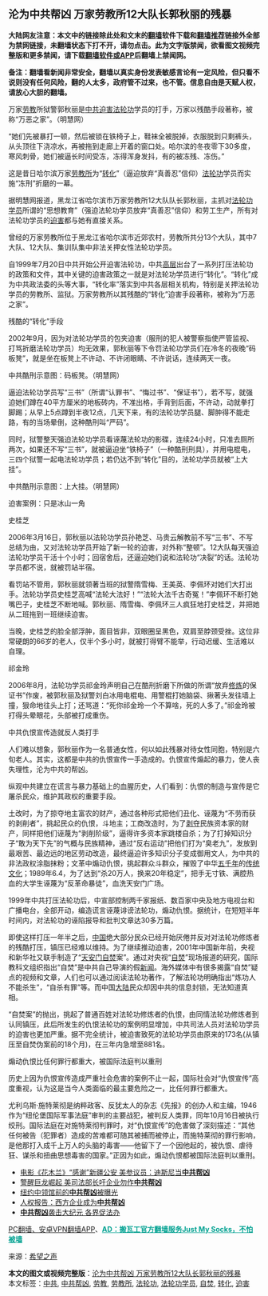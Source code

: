  <h2>沦为中共帮凶 万家劳教所12大队长郭秋丽的残暴</h2> <p class="notice"><b>大陆网友注意：本文中的链接除此处和文末的<a href="https://github.com/bannedbook/fanqiang" >翻墙</a>软件下载和<a href="https://github.com/killgcd/justmysocks/blob/master/README.md">翻墙推荐</a>链接外全部为禁网链接，未翻墙状态下打不开，请勿点击。此为文字版禁闻，欲看图文视频完整版和更多禁闻，请下载<a href="https://github.com/bannedbook/fanqiang">翻墙软件或APP</a>后翻墙上禁闻网。</p><p>备注：翻墙看新闻非常安全，翻墙以真实身份发表敏感言论有一定风险，但只看不说则没有任何风险，翻的人太多，政府管不过来，也不管。信息自由是天赋人权，请放心大胆的翻墙。</b></p>  <div class="entry"> <p id="conimg"></p> <p>万家<a href="https://www.bannedbook.org/bnews/tag/%E5%8A%B3%E6%95%99/" class="st_tag internal_tag" rel="tag" title="标签 劳教 下的日志">劳教</a>所狱警郭秋丽是<a href="https://www.bannedbook.org/bnews/tag/%e4%b8%ad%e5%85%b1/" class="st_tag internal_tag" rel="tag" title="标签 中共 下的日志">中共</a><span class='wp_keywordlink'><a href="https://www.bannedbook.org/forum11/topic278.html" title="评江泽民与中共相互利用迫害法轮功" target="_blank">迫害法轮功</a></span>学员的打手，万家以残酷手段著称，被称“万恶之家”。（明慧网）</p> <p>“她们先被暴打一顿，然后被锁在铁椅子上，鞋袜全被脱掉，衣服脱到只剩裤头，从头顶往下浇凉水，再被拖到走廊上开着的窗口处。哈尔滨的冬夜零下30多度，寒风刺骨，她们被逼长时间受冻，冻得浑身发抖，有的被冻残、冻伤。”</p> <p>这是昔日哈尔滨万家<a href="https://www.bannedbook.org/bnews/tag/%e5%8a%b3%e6%95%99%e6%89%80/" class="st_tag internal_tag" rel="tag" title="标签 劳教所 下的日志">劳教所</a>为“<a href="https://www.bannedbook.org/bnews/tag/%E8%BD%AC%E5%8C%96/" class="st_tag internal_tag" rel="tag" title="标签 转化 下的日志">转化</a>”（逼迫放弃“真善忍”信仰）<a href="https://www.bannedbook.org/bnews/tag/%e6%b3%95%e8%bd%ae%e5%8a%9f/" class="st_tag internal_tag" rel="tag" title="标签 法轮功 下的日志">法轮功</a>学员而实施“冻刑”折磨的一幕。</p> <p>据明慧网报道，黑龙江省哈尔滨市万家劳教所12大队队长郭秋丽，主抓对<a href="https://www.bannedbook.org/bnews/tag/%e6%b3%95%e8%bd%ae%e5%8a%9f%e5%ad%a6%e5%91%98/" class="st_tag internal_tag" rel="tag" title="标签 法轮功学员 下的日志">法轮功学员</a>所谓的“思想教育”（强迫法轮功学员放弃“真善忍”信仰）和劳工生产，所有对法轮功学员的<a href="https://www.bannedbook.org/bnews/tag/%e8%bf%ab%e5%ae%b3/" class="st_tag internal_tag" rel="tag" title="标签 迫害 下的日志">迫害</a>都与她有直接关系。</p> <p>曾经的万家劳教所位于黑龙江省哈尔滨市近郊农村，劳教所共分13个大队，其中7大队、12大队、集训队集中非法关押女性法轮功学员。</p> <p>自1999年7月20日中共开始公开迫害法轮功，中共<span class='wp_keywordlink_affiliate'><a href="https://www.bannedbook.org/bnews/ccpdope/" title="中共高层内幕" target="_blank">高层</a></span>出台了一系列打压法轮功的政策和文件，其中关键的迫害政策之一就是对法轮功学员进行“转化”。“转化”成为中共政法委的头等大事，“转化率”落实到中共各层相关机构，特别是关押法轮功学员的劳教所、监狱。万家劳教所以其残酷的“转化”迫害手段著称，被称为“万恶之家”。</p> <p>残酷的“转化”手段</p>  <p>2002年9月，因为对法轮功学员的包夹迫害（服刑的犯人被警察指使严管监视、打骂折磨法轮功学员）均无效果，郭秋丽等下令罚法轮功学员们在冷冬的夜晚“码板凳”，就是坐在板凳上不许动、不许闭眼睛、不许说话，连续两天一夜。</p> <p></p> <p>中共酷刑示意图：码板凳。（明慧网）</p> <p>逼迫法轮功学员写“三书”（所谓“认罪书”、“悔过书”、“保证书”），若不写，就强迫她们蹲在40平方厘米的地板砖内，不准出格，手背到后面，不许动，动就拳打脚踢；从早上5点蹲到半夜12点，几天下来，有的法轮功学员腿、脚肿得不能走路，有的当场晕倒，这种酷刑叫“严码”。</p> <p>同时，狱警整天强迫法轮功学员看诬蔑法轮功的影碟，连续24小时，只准去厕所两次，如果还不写“三书”，就被逼迫坐“铁椅子”（一种酷刑刑具），并用电棍电，三四个狱警一起电法轮功学员；若仍达不到“转化”目的，法轮功学员就被“上大挂”。</p> <p></p> <p>中共酷刑示意图：上大挂。（明慧网）</p> <p>迫害案例：只是冰山一角</p>  <p>史桂芝</p> <p>2006年3月16日，郭秋丽以法轮功学员孙艳芝、马贵云解教前不写“三书”、不写总结为由，又对法轮功学员开始了新一轮的迫害，对外称“整顿”。12大队每天强迫法轮功学员干活十个小时；回宿舍后，还逼迫她们说和法轮功“决裂”的话。法轮功学员都不说，就被罚站半宿。</p> <p>看罚站不管用，郭秋丽就领著当班的狱警隋雪梅、王美英、李佩环对她们大打出手。法轮功学员史桂芝高喊“法轮大法好！”“法轮大法千古奇冤！”李佩环不断打她嘴巴子，史桂芝不断地喊。郭秋丽、隋雪梅、李佩环三人疯狂地打史桂芝，并把她从二班拖到一班继续迫害。</p> <p>当晚，史桂芝的脸全部浮肿，面目皆非，双眼圈呈黑色，双肩至脖颈受挫。这位非常硬朗的66岁的老人，仅半个多小时，就被打得臂不能举，行动迟缓、生活难以自理。</p> <p>祁金玲</p> <p>2006年8月，法轮功学员祁金玲声明自己在酷刑折磨下所做的所谓“放弃<span class='wp_keywordlink'><a href="https://www.qi-gong.me/" title="气功修炼网" target="_blank">修炼</a></span>的保证书”作废，被郭秋丽及狱警刘白冰用电棍电、用警棍打她脑袋、揪著头发往墙上撞，狠命地往头上打；还骂道：“死你祁金玲一个不算啥，死的人多了。”祁金玲被打得头晕眼花，头部被打成重伤。</p> <p>中共仇恨宣传造就反人类打手</p> <p>人们难以想象，郭秋丽作为一名普通女性，何以如此残暴对待女性同胞，特别是六旬老人。其实，这都是中共的仇恨宣传一手造成的。仇恨宣传煽起的暴力，使人丧失理性，沦为中共的帮凶。</p>  <p>纵观中共建立在谎言与暴力基础上的血腥历史，人们看到：仇恨的制造与宣传是它屠杀民众，维护其政权的重要手段。</p> <p>土改时，为了掠夺地主富农的财产，通过各种形式把他们丑化、诬蔑为“不劳而获的剥削者”，挑起民众的仇恨，斗地主；工商改造时，为了<span class='wp_keywordlink'><a href="https://www.bannedbook.org/forum2/topic21.html" title="《剥夺》 黄建民 著" target="_blank">剥夺</a></span>民族资本家的财产，同样把他们诬蔑为“剥削阶级”，逼得许多资本家跳楼自杀；为了打掉知识分子“敢为天下先”的气概与民族精神，通过“反右运动”把他们打为“臭老九”，发放到最艰苦、最边远的地区劳动改造，最终逼迫许多知识分子变成御用文人，为中共的非法政权涂脂抹粉；文革中煽动仇恨，挑起群众斗群众，摧毁了中华<span class='wp_keywordlink'><a href="https://www.bannedbook.org/forum24/topic769.html" title="上下五千年历史真貌" target="_blank">五千年</a></span>的<span class='wp_keywordlink_affiliate'><a href="https://www.bannedbook.org/bnews/tculture/" title="传统文化" target="_blank">传统文化</a></span>；1989年6.4，为了达到“杀20万人，换来20年稳定”，把手无寸铁、满腔热血的大学生诬蔑为“反革命暴徒”，血洗天安门广场。</p> <p>1999年中共打压法轮功后，中宣部控制两千家报纸、数百家中央及地方电视台和广播电台，全部开动，编造谎言诬蔑诽谤法轮功，煽动仇恨。据统计，在短短半年时间内，对法轮功的诬陷报导和批判文章达30多万篇。</p> <p>即使这样打压一年半之后，<span class='wp_keywordlink_affiliate'><a href="https://www.bannedbook.org/" title="中国" target="_blank">中国</a></span>绝大部分民众已经开始厌倦并反对对法轮功修炼者的残酷打压，镇压已经难以维持。为了继续推动迫害，2001年中国新年前，央视和新华社又联手制造了“<span class='wp_keywordlink'><a href="https://www.bannedbook.org/forum7/topic126.html" title="天安门自焚真相" target="_blank">天安门自焚</a></span>案”。通过对央视“<a href="https://www.bannedbook.org/bnews/tag/%e8%87%aa%e7%84%9a/" class="st_tag internal_tag" rel="tag" title="标签 自焚 下的日志">自焚</a>”现场报道的研究，国际教科文组织指出“自焚”是中共自己导演的假<span class='wp_keywordlink_affiliate'><a href="https://www.bannedbook.org/" title="新闻">新闻</a></span>。海外媒体中有很多揭露“自焚”疑点的视频和文章，人们也可以通过阅读法轮功著作，了解法轮功明确指出“炼功人不能杀生”，“自杀有罪”等。而中国<span class='wp_keywordlink_affiliate'><a href="https://www.bannedbook.org/" title="大陆" target="_blank">大陆</a></span>民众却因中共的信息封锁，无法知道真相。</p> <p></p> <p></p> <p>“自焚案”的抛出，挑起了普通百姓对法轮功修炼者的仇恨，由同情法轮功修炼者到认同镇压，此后所发生的仇恨法轮功的案例明显增加，中共司法人员对法轮功学员的迫害也更加严重。据不完全统计，被迫害致死的法轮功学员由原来的173名(从镇压至自焚伪案前的18个月)，在三年内急增至881名。</p> <p>煽动仇恨比任何罪行都重大，被国际法庭判以重刑</p>  <p>历史上因为仇恨宣传造成严重社会危害的案例不止一起，国际社会对“仇恨宣传”高度重视，认为这是当今人类面临的最主要危险之一，比任何罪行都重大。</p> <p>尤利乌斯·施特莱彻是纳粹政客、反犹太人的杂志《先报》的创办人和主编，1946作为“纽伦堡国际军事法庭”审判的主要战犯，被判反人类罪，同年10月16日被执行绞刑。国际法庭在对施特莱彻判罪时，对“仇恨宣传”的危害做了深刻描述：“其他任何被告（犯罪者）造成的苦难都可随其被捕而被停止，而施特莱彻的罪行影响，是他那打入成千上万人的头脑的毒害——他留下了一个因他起的，被仇恨、虐待狂、谋杀和扭曲思想毒害的国家。”正因为如此，煽动仇恨都被国际法庭判以重刑。</p> <ul class='op-related-articles' title='相关阅读'> <li><a href='https://www.bannedbook.org/bnews/comments/20200910/1394161.html' target='_blank'>电影《花木兰》“感谢”新疆公安 美参议员：迪斯尼当<b>中共帮凶</b></a></li> <li><a href='https://www.bannedbook.org/bnews/headline/20200717/1362049.html' target='_blank'>警醒巨龙崛起 美司法部长吁企业勿作<b>中共帮凶</b></a></li> <li><a href='https://www.bannedbook.org/bnews/cbnews/20190731/1167138.html' target='_blank'>纽约中领馆前的<b>中共帮凶</b>被曝光</a></li> <li><a href='https://www.bannedbook.org/bnews/headline/20190508/1124691.html' target='_blank'>人权报告：西方企业成为<b>中共帮凶</b></a></li> <li><a href='https://www.bannedbook.org/bnews/sohnews/20130531/134120.html' target='_blank'><b>中共帮凶</b>袭击大纪元 各界促法办</a></li> </ul> <p class="texttj"> <a href="https://github.com/bannedbook/fanqiang/wiki/%E7%A6%81%E9%97%BB%E7%BD%91%E5%AE%89%E5%8D%93%E7%BF%BB%E5%A2%99%E6%96%B0%E9%97%BBAPP" target="_blank">PC翻墙、安卓VPN翻墙APP</a>、<span onclick="window.open('https://github.com/killgcd/justmysocks/blob/master/README.md')" style="font-weight:bold;color:#00A191;cursor:pointer;text-decoration:underline;outline:none">AD：搬瓦工官方翻墙服务Just My Socks，不怕被墙</span></p><p> 来源：<span class='wp_keywordlink_affiliate'><a href="https://www.soundofhope.org" title="希望之声" target="_blank">希望之声</a></span> </p><a name='sharetosocial'></a>       <div><b>本文的图文或视频完整版</b>：<a href='https://www.bannedbook.org/bnews/cbnews/20201017/1415429.html'>沦为中共帮凶 万家劳教所12大队长郭秋丽的残暴</a></div>  </div><!--END ENTRY--> <div class="postfooter"> <div>本文标签：<a href="https://www.bannedbook.org/bnews/tag/%e4%b8%ad%e5%85%b1/" rel="tag">中共</a>, <a href="https://www.bannedbook.org/bnews/tag/%E4%B8%AD%E5%85%B1%E5%B8%AE%E5%87%B6/" rel="tag">中共帮凶</a>, <a href="https://www.bannedbook.org/bnews/tag/%E5%8A%B3%E6%95%99/" rel="tag">劳教</a>, <a href="https://www.bannedbook.org/bnews/tag/%e5%8a%b3%e6%95%99%e6%89%80/" rel="tag">劳教所</a>, <a href="https://www.bannedbook.org/bnews/tag/%e6%b3%95%e8%bd%ae%e5%8a%9f/" rel="tag">法轮功</a>, <a href="https://www.bannedbook.org/bnews/tag/%e6%b3%95%e8%bd%ae%e5%8a%9f%e5%ad%a6%e5%91%98/" rel="tag">法轮功学员</a>, <a href="https://www.bannedbook.org/bnews/tag/%e8%87%aa%e7%84%9a/" rel="tag">自焚</a>, <a href="https://www.bannedbook.org/bnews/tag/%E8%BD%AC%E5%8C%96/" rel="tag">转化</a>, <a href="https://www.bannedbook.org/bnews/tag/%e8%bf%ab%e5%ae%b3/" rel="tag">迫害</a></div>  </div><!--END POSTFOOTER--> 